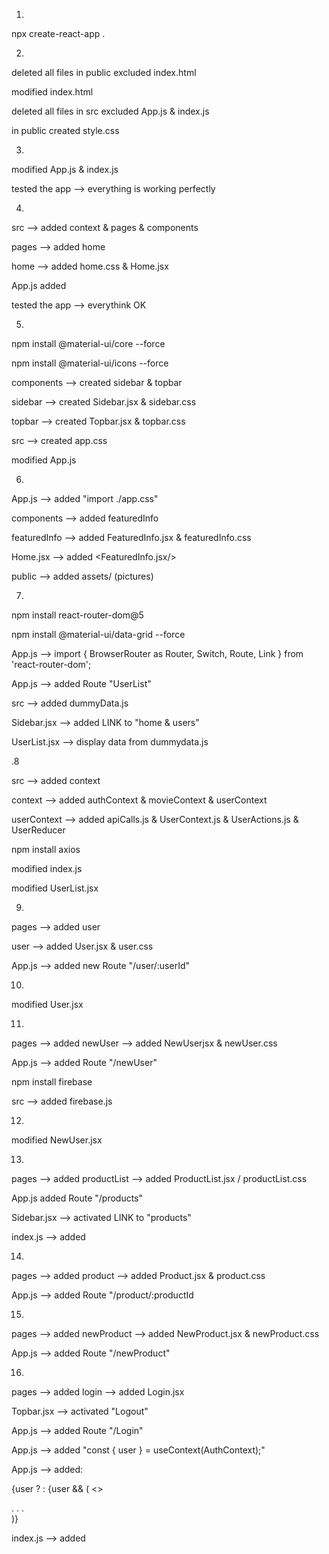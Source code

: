 1.

npx create-react-app .

2.

deleted all files in public excluded index.html

modified index.html

deleted all files in src excluded App.js & index.js

in public created style.css

3.

modified App.js & index.js

tested the app --> everything is working perfectly

4.

src --> added context & pages & components

pages --> added home

home --> added home.css & Home.jsx

App.js added <Home/>

tested the app --> everythink OK

5.

npm install @material-ui/core --force

npm install @material-ui/icons --force

components --> created sidebar & topbar

sidebar --> created Sidebar.jsx & sidebar.css

topbar --> created Topbar.jsx & topbar.css

src --> created app.css

modified App.js

6.

App.js --> added "import ./app.css"

components --> added featuredInfo

featuredInfo --> added FeaturedInfo.jsx & featuredInfo.css

Home.jsx --> added <FeaturedInfo.jsx/>

public --> added assets/ (pictures)

7.

npm install react-router-dom@5

npm install @material-ui/data-grid --force

App.js --> import { BrowserRouter as Router, Switch, Route, Link } from 'react-router-dom';

App.js --> added Route "UserList"

src --> added dummyData.js

Sidebar.jsx --> added LINK to "home & users"

UserList.jsx --> display data from dummydata.js

.8

src --> added context

context --> added authContext & movieContext & userContext

userContext --> added apiCalls.js & UserContext.js & UserActions.js & UserReducer

npm install axios

modified index.js

modified UserList.jsx

9.

pages --> added user

user --> added User.jsx & user.css

App.js --> added new Route "/user/:userId"

10.

modified User.jsx

11.

pages --> added newUser --> added NewUserjsx & newUser.css

App.js --> added Route "/newUser"

npm install firebase

src --> added firebase.js

12.

modified NewUser.jsx

13.

pages --> added productList --> added ProductList.jsx / productList.css

App.js added Route "/products"

Sidebar.jsx --> activated LINK to "products"

index.js --> added <MovieContextProvider/>

14.

pages --> added product --> added Product.jsx & product.css

App.js --> added Route "/product/:productId

15.

pages --> added newProduct --> added NewProduct.jsx & newProduct.css

App.js --> added Route "/newProduct"

16.

pages --> added login --> added Login.jsx

Topbar.jsx --> activated "Logout"

App.js --> added Route "/Login"

App.js --> added "const { user } = useContext(AuthContext);"

App.js --> added:

<Route path="/login">{user ? <Redirect to="/" /> : <Login /></Route>
{user && (
<>
<Topbar/>
<div className="container" >
.
.
.
</div>
</>
)}

index.js --> added <AuthContextProvider/>
